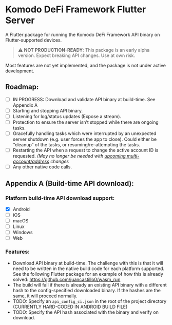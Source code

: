 # Komodo DeFi Framework Flutter Server

A Flutter package for running the Komodo DeFi Framework API binary on Flutter-supported devices.

> :warning: **NOT PRODUCTION-READY**: This package is an early alpha version. Expect breaking API changes. Use at own risk.

Most features are not yet implemented, and the package is not under active development.

## Roadmap:
- [ ] IN PROGRESS: Download and validate API binary at build-time. See Appendix A
- [ ] Starting and stopping API binary.
- [ ] Listening for log/status updates (Expose a stream).
- [ ] Protection to ensure the server isn’t stopped while there are ongoing tasks.
- [ ] Gracefully handling tasks which were interrupted by an unexpected server shutdown (e.g. user forces the app to close). Could either be “cleanup” of the tasks, or resuming/re-attempting the tasks.
- [ ] Restarting the API when a request to change the active account ID is requested. _(May no longer be needed with [upcoming multi-account/address](https://github.com/KomodoPlatform/atomicDEX-API/issues/1838) changes_
- [ ] Any other native code calls.

## Appendix A (Build-time API download):
### Platform build-time API download support:
- [x] Android
- [ ] iOS
- [ ] macOS
- [ ] Linux
- [ ] Windows
- [ ] Web

### Features:
- Download API binary at build-time. The challenge with this is that it will need to be written in the native build code for each platform supported. See the following Flutter package for an example of how this is already solved: https://github.com/juancastillo0/wasm_run
- The build will fail if there is already an existing API binary with a different hash to the config-specified downloaded binary. If the hashes are the same, it will proceed normally. 
- TODO: Specify an `api_config_ci.json` in the root of the project directory (CURRENTLY HARD-CODED IN ANDROID BUILD FILE)
- TODO: Specify the API hash associated with the binary and verify on download.
